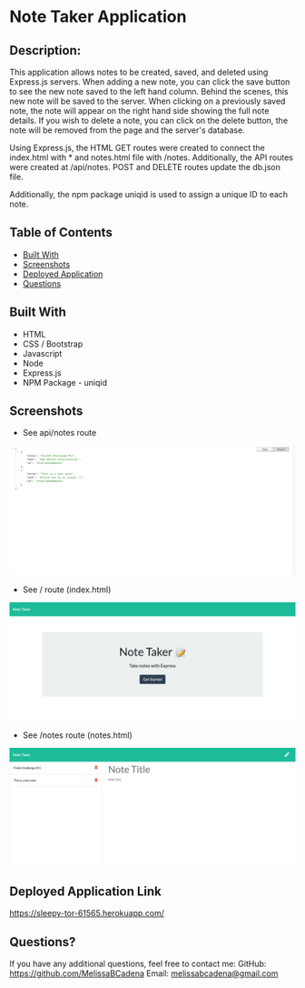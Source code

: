 # Note Taker Application  

## Description: 

This application allows notes to be created, saved, and deleted using Express.js servers. When adding a new note, you can click the save button to see the new note saved to the left hand column. Behind the scenes, this new note will be saved to the server. When clicking on a previously saved note, the note will appear on the right hand side showing the full note details. If you wish to delete a note, you can click on the delete button, the note will be removed from the page and the server's database. 

Using Express.js, the HTML GET routes were created to connect the index.html with * and notes.html file with /notes. Additionally, the API routes were created at /api/notes. POST and DELETE routes update the db.json file.

Additionally, the npm package uniqid is used to assign a unique ID to each note. 


## Table of Contents
* [Built With](#builtwith)
* [Screenshots](#screenshots)
* [Deployed Application](#deployedapplication)
* [Questions](#questions)

## Built With
* HTML
* CSS / Bootstrap
* Javascript
* Node
* Express.js
* NPM Package - uniqid

## Screenshots
* See api/notes route 
<img src = "./public/assets/images/sleepy-tor-61565.herokuapp.com_api_notes.png">

* See / route (index.html)
<img src = "./public/assets/images/sleepy-tor-61565.herokuapp.com_.png">

* See /notes route (notes.html)
<img src = "./public/assets/images/sleepy-tor-61565.herokuapp.com_notes.png">

## Deployed Application Link
https://sleepy-tor-61565.herokuapp.com/
    

## Questions? 

If you have any additional questions, feel free to contact me: 
GitHub: https://github.com/MelissaBCadena 
Email: melissabcadena@gmail.com
